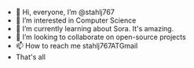 - 👋 Hi, everyone, I’m @stahlj767
- 👀 I’m interested in Computer Science
- 🌱 I’m currently learning about Sora. It's amazing.
- 💞️ I’m looking to collaborate on open-source projects
- 📫 How to reach me stahlj767ATGmail
- That's all

<!---
stahlj767/stahlj767 is a ✨ special ✨ repository because its `README.md` (this file) appears on your GitHub profile.
You can click the Preview link to take a look at your changes.
--->
